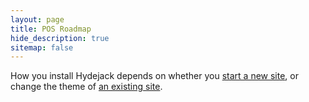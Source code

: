 ```yaml
---
layout: page
title: POS Roadmap
hide_description: true
sitemap: false
---
```


How you install Hydejack depends on whether you [start a new site](#new-sites), 
or change the theme of [an existing site](#existing-sites).
